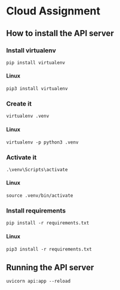 # Cloud Assignment

## How to install the API server

### Install virtualenv
```
pip install virtualenv
```

#### Linux 

```
pip3 install virtualenv
```

### Create it
```
virtualenv .venv
```

#### Linux 

```
virtualenv -p python3 .venv
```

### Activate it
```
.\venv\Scripts\activate
```

#### Linux 

```
source .venv/bin/activate
```


### Install requirements
```
pip install -r requirements.txt
```

#### Linux 

```
pip3 install -r requirements.txt
```

## Running the API server

```
uvicorn api:app --reload
```